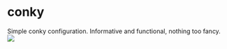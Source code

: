 # conky
Simple conky configuration. Informative and functional, nothing too fancy. <br/>
<img src=http://i.imgur.com/nLOiClD.png?1>
